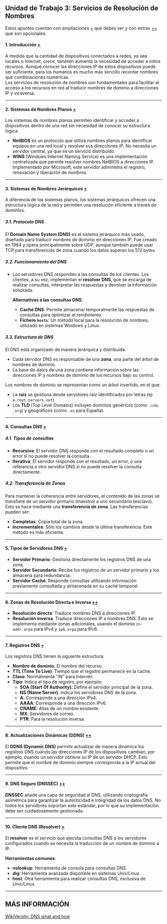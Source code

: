 ## **Unidad de Trabajo 3: Servicios de Resolución de Nombres**

Estos apuntes cuentan con ampliaciones [+]() que debes ver y con extras [++]() que son opcionales. 

#### **1. Introducción** [+](./SR0301.md)

A medida que la cantidad de dispositivos conectados a redes, ya sea locales o Internet, crece, también aumenta la necesidad de acceder a estos recursos. Aunque conocer las direcciones IP de estos dispositivos puede ser suficiente, para los humanos es mucho más sencillo recordar nombres que combinaciones numéricas.  
Los servicios de resolución de nombres son fundamentales para facilitar el acceso a los recursos en red al traducir nombres de dominio a direcciones IP y viceversa.

---

#### **2. Sistemas de Nombres Planos** [+](./SR0302.md)

Los sistemas de nombres planos permiten identificar y acceder a dispositivos dentro de una red sin necesidad de conocer su estructura lógica.  
- **NetBIOS** es un protocolo que utiliza nombres planos para identificar equipos en una red local y resolver sus direcciones IP. No necesita un servidor central, ya que es un servicio distribuido.  
- **WINS** (Windows Internet Naming Service) es una implementación centralizada que permite resolver nombres NetBIOS a direcciones IP. Implementado por Microsoft, este servidor administra el registro, renovación y liberación de nombres.

---

#### **3. Sistemas de Nombres Jerárquicos** [+](./SR0303.md)

A diferencia de los sistemas planos, los sistemas jerárquicos ofrecen una estructura lógica de la red y permiten una resolución eficiente a través de dominios.

##### 3.1. Protocolo DNS

El **Domain Name System (DNS)** es el sistema jerárquico más usado, diseñado para traducir nombres de dominio en direcciones IP. Fue creado en 1984 y opera principalmente sobre UDP, aunque también puede usar TCP para transferencias de zona cuando los datos superan los 512 bytes.

##### 3.2. Funcionamiento del DNS

- Los servidores DNS responden a las consultas de los clientes. Los clientes, a su vez, implementan el **resolver DNS**, que se encarga de realizar consultas, interpretar las respuestas y devolver la información solicitada.
  
  **Alternativas a las consultas DNS**:
  - **Caché DNS**: Permite almacenar temporalmente las respuestas de consultas para optimizar el rendimiento.
  - **Fichero `hosts`**: Un método local para la resolución de nombres, utilizado en sistemas Windows y Linux.

##### 3.3. Estructura de DNS

El DNS está organizado de manera jerárquica y distribuida.  
- Cada servidor DNS es responsable de una **zona**, una parte del árbol de nombres de dominio.  
- La base de datos de una zona contiene información sobre las direcciones IP y nombres de dominio de los recursos bajo su control.

Los nombres de dominio se representan como un árbol invertido, en el que:
- La **raíz** se gestiona desde servidores raíz identificados por letras (ej: `a.root-servers.net`).
- Los **TLD** (Top Level Domains) incluyen dominios genéricos (como `.com`, `.org`) y geográficos (como `.es` para España).

---

#### **4. Consultas DNS** [+](./SR0304.md)

##### 4.1. Tipos de consultas

- **Recursiva**: El servidor DNS responde con el resultado completo o un error si no puede resolver la consulta.
- **Iterativa**: El servidor responde con el resultado, un error, o una referencia a otro servidor DNS si no puede resolver la consulta directamente.

##### 4.2. Transferencia de Zonas

Para mantener la coherencia entre servidores, el contenido de las zonas se transfiere de un servidor primario (maestro) a uno secundario (esclavo). Esto se hace mediante una **transferencia de zona**. Las transferencias pueden ser:
- **Completas**: Copia total de la zona.
- **Incrementales**: Sólo los cambios desde la última transferencia. Este método es más eficiente.

---

#### **5. Tipos de Servidores DNS** [+](./SR0305.md)

- **Servidor Primario**: Gestiona directamente los registros DNS de una zona.
- **Servidor Secundario**: Recibe los registros de un servidor primario y los almacena para redundancia.
- **Servidor Caché**: Responde consultas utilizando información previamente consultada y almacenada en su caché temporal.

---

#### **6. Zonas de Resolución Directa e Inversa** [++](./SR0306.md)

- **Resolución directa**: Traduce nombres DNS a direcciones IP.
- **Resolución inversa**: Traduce direcciones IP a nombres DNS. Esto se implementa mediante zonas adicionales, usando el dominio `in-addr.arpa` para IPv4 y `ip6.arpa` para IPv6.

---

#### **7. Registros DNS** [+](./SR0307.md)

Los registros DNS tienen la siguiente estructura:
- **Nombre de dominio**: El nombre del recurso.
- **TTL (Time To Live)**: Tiempo que el registro permanece en la caché.
- **Clase**: Normalmente "IN" para Internet.
- **Tipo**: Indica el tipo de registro, por ejemplo:
  - **SOA (Start Of Authority)**: Define el servidor principal de la zona.
  - **NS (Name Server)**: Indica los servidores DNS de la zona.
  - **A**: Corresponde a una dirección IPv4.
  - **AAAA**: Corresponde a una dirección IPv6.
  - **CNAME**: Alias de un nombre existente.
  - **MX**: Servidores de correo.
  - **PTR**: Para la resolución inversa.

---

#### **8. Actualizaciones Dinámicas (DDNS)** [++](./SR0308.md)

El **DDNS (Dynamic DNS)** permite actualizar de manera dinámica los registros DNS cuando las direcciones IP de los dispositivos cambian, por ejemplo, cuando un servidor obtiene su IP de un servidor DHCP. Esto permite que el nombre de dominio siempre corresponda a la IP actual del dispositivo.

---

#### **9. DNS Seguro (DNSSEC)** [++](./SR0309.md)

**DNSSEC** añade una capa de seguridad al DNS, utilizando criptografía asimétrica para garantizar la autenticidad e integridad de los datos DNS. No todos los servidores soportan este estándar, por lo que su implementación debe ser cuidadosamente gestionada.

---

#### **10. Cliente DNS (Resolver)** [+](./SR0310.md)

El **resolver** es el servicio que ejecuta consultas DNS a los servidores configurados cuando se necesita la traducción de un nombre de dominio a IP.

**Herramientas comunes**:
- **nslookup**: Herramienta de consola para consultas DNS.
- **dig**: Herramienta avanzada disponible en sistemas Unix/Linux.
- **host**: Otra herramienta para realizar consultas DNS, exclusiva de Unix/Linux.

---

## MÁS INFORMACIÓN ##

[WikiVersity: DNS what and how](https://en.wikiversity.org/wiki/User:Jane_Kruch/DNS:_what_is_it_and_how_it_works)
